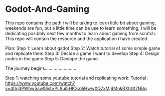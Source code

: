# Godot-And-Gaming
This repo contains the path i will be taking to learn little bit about gaming, weekends are fun, but a little time can be use to learn something, I will be dedicating posibbly next few months to learn about gaming from scratch. This repo will contain the resource and the application i have created.

Plan: 
Step 1: Learn about gadot
Step 2: Watch tutorial of some simple game and replicate them
Step 3: Decide a game I want to develop
Step 4: Design nodes in the game
Step 5: Devlope the game.

The journey begins.........................

Step 1: watching some youtube tutorial and replicating work:
Tutorial : https://www.youtube.com/watch?v=40q3PWhw5aw&list=PL8ui5HK3oSiHwwXQ7xMj4MokBXhGt7NBq
